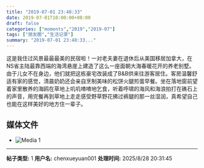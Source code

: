 ```yaml
---
title: "2019-07-01 23:48:33"
date: 2019-07-01T10:00:00+08:00
draft: false
categories: ["moments","2019","2019-07"]
tags: ["朋友圈","生活记录"]
summary: "2019-07-01 23:48:33..."
---
```


这是我住过风景最最最美的民宿啦！一对老夫妻在退休后从美国移居加拿大，在NS省主陆最靠西端的海湾悬崖上建造了这么一座面朝大海春暖花开的养老别墅。由于儿女不在身边，他们就把这栋豪宅改装成了B&B供来往游客居住。客房温馨舒适有家的感觉，清晨奶奶还会亲自烹制美味的松饼火腿煎蛋早餐。坐在落地窗前望着家里散养的海鸥在草地上叽叽喳喳地乞食，听着呼啸的海风和海浪拍打在礁石上的声音，用完餐再到草地上走走感受野草野花拂过裤腿的那一丝湿润，真希望自己也能在这样美好的地方住一辈子。

## 媒体文件

- ![Media 1](/Moments/photos/2019-07-01/201907012348330.jpg)

---

**帖子类型:** 1
**用户名:** chenxueyuan001
**处理时间:** 2025/8/28 20:31:45